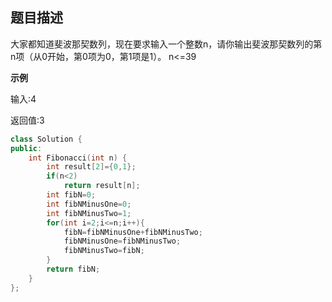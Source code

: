 ## 题目描述

大家都知道斐波那契数列，现在要求输入一个整数n，请你输出斐波那契数列的第n项（从0开始，第0项为0，第1项是1）。
n<=39

**示例**

输入:4

返回值:3

```C++
class Solution {
public:
    int Fibonacci(int n) {
        int result[2]={0,1};
        if(n<2)
            return result[n];
        int fibN=0;
        int fibNMinusOne=0;
        int fibNMinusTwo=1;
        for(int i=2;i<=n;i++){
            fibN=fibNMinusOne+fibNMinusTwo;
            fibNMinusOne=fibNMinusTwo;
            fibNMinusTwo=fibN;
        }
        return fibN;
    }
};

```
